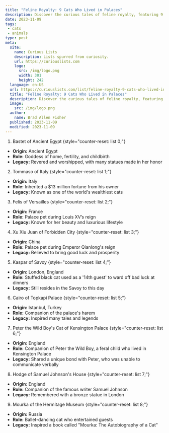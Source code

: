 ```yaml
---
title: "Feline Royalty: 9 Cats Who Lived in Palaces"
description: Discover the curious tales of feline royalty, featuring 9 extraordinary cats who have graced the halls of palaces worldwide.
date: 2023-11-09
tags:
 - cats
 - animals
type: post
meta:
  site:
    name: Curious Lists
    description: Lists spurred from curiosity.
    url: https://curiouslists.com
    logo:
      src: /img/logo.png
      width: 301
      height: 242
  language: en-US
  url: https://curiouslists.com/list/feline-royalty-9-cats-who-lived-in-palaces
  title: "Feline Royalty: 9 Cats Who Lived in Palaces"
  description: Discover the curious tales of feline royalty, featuring 9 extraordinary cats who have graced the halls of palaces worldwide.
  image:
    src: /img/logo.png
  author:
    name: Brad Allen Fisher
  published: 2023-11-09
  modified: 2023-11-09
---
```



1. Bastet of Ancient Egypt {style="counter-reset: list 0;"}
  - **Origin:** Ancient Egypt
  - **Role:** Goddess of home, fertility, and childbirth
  - **Legacy:** Revered and worshipped, with many statues made in her honor

2. Tommaso of Italy {style="counter-reset: list 1;"}
  - **Origin:** Italy
  - **Role:** Inherited a $13 million fortune from his owner
  - **Legacy:** Known as one of the world's wealthiest cats
  
3. Felis of Versailles {style="counter-reset: list 2;"}
  - **Origin:** France
  - **Role:** Palace pet during Louis XV’s reign
  - **Legacy:** Known for her beauty and luxurious lifestyle
  
4. Xu Xiu Juan of Forbidden City {style="counter-reset: list 3;"}
  - **Origin:** China
  - **Role:** Palace pet during Emperor Qianlong's reign
  - **Legacy:** Believed to bring good luck and prosperity
  
5. Kaspar of Savoy {style="counter-reset: list 4;"}
  - **Origin:** London, England
  - **Role:** Stuffed black cat used as a '14th guest' to ward off bad luck at dinners
  - **Legacy:** Still resides in the Savoy to this day

6. Cairo of Topkapi Palace {style="counter-reset: list 5;"}
  - **Origin:** Istanbul, Turkey
  - **Role:** Companion of the palace's harem
  - **Legacy:** Inspired many tales and legends
  
7. Peter the Wild Boy's Cat of Kensington Palace {style="counter-reset: list 6;"}
  - **Origin:** England
  - **Role:** Companion of Peter the Wild Boy, a feral child who lived in Kensington Palace
  - **Legacy:** Shared a unique bond with Peter, who was unable to communicate verbally
  
8. Hodge of Samuel Johnson's House {style="counter-reset: list 7;"}
  - **Origin:** England
  - **Role:** Companion of the famous writer Samuel Johnson
  - **Legacy:** Remembered with a bronze statue in London
  
9. Mourka of the Hermitage Museum {style="counter-reset: list 8;"}
  - **Origin:** Russia
  - **Role:** Ballet-dancing cat who entertained guests
  - **Legacy:** Inspired a book called "Mourka: The Autobiography of a Cat"